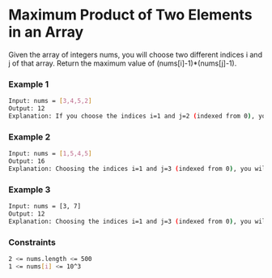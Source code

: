 # Maximum Product of Two Elements in an Array

Given the array of integers nums, you will choose two different indices i and j of that array. 
Return the maximum value of (nums[i]-1)*(nums[j]-1).

### Example 1
```sh
Input: nums = [3,4,5,2]
Output: 12 
Explanation: If you choose the indices i=1 and j=2 (indexed from 0), you will get the maximum value, that is, (nums[1]-1)*(nums[2]-1) = (4-1)*(5-1) = 3*4 = 12. 
```

### Example 2
```sh
Input: nums = [1,5,4,5]
Output: 16
Explanation: Choosing the indices i=1 and j=3 (indexed from 0), you will get the maximum value of (5-1)*(5-1) = 16.
```

### Example 3
```sh
Input: nums = [3, 7]
Output: 12
Explanation: Choosing the indices i=1 and j=3 (indexed from 0), you will get the maximum value of (5-1)*(5-1) = 16.
```

### Constraints
```sh
2 <= nums.length <= 500
1 <= nums[i] <= 10^3
```
